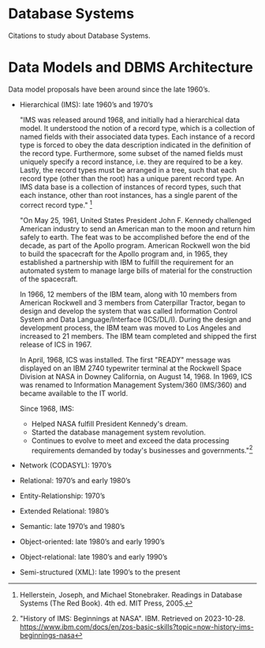 # Database Systems

Citations to study about Database Systems.

# Data Models and DBMS Architecture

Data model proposals have been around since the late 1960’s.

- Hierarchical (IMS): late 1960’s and 1970’s

  "IMS was released around 1968, and initially had a hierarchical data model. It understood the notion of a record type, which is a collection of named fields with their associated data types. Each instance of a record type is forced to obey the data description indicated in the definition of the record type. Furthermore, some subset of the named fields must uniquely specify a record instance, i.e. they are required to be a key. Lastly, the record types must be arranged in a tree, such that each record type (other than the root) has a unique parent record type. An IMS data base is a collection of instances of record types, such that each instance, other than root instances, has a single parent of the correct record type." [^1]

  "On May 25, 1961, United States President John F. Kennedy challenged American industry to send an American man to the moon and return him safely to earth. The feat was to be accomplished before the end of the decade, as part of the Apollo program. American Rockwell won the bid to build the spacecraft for the Apollo program and, in 1965, they established a partnership with IBM to fulfill the requirement for an automated system to manage large bills of material for the construction of the spacecraft.

  In 1966, 12 members of the IBM team, along with 10 members from American Rockwell and 3 members from Caterpillar Tractor, began to design and develop the system that was called Information Control System and Data Language/Interface (ICS/DL/I). During the design and development process, the IBM team was moved to Los Angeles and increased to 21 members. The IBM team completed and shipped the first release of ICS in 1967.

  In April, 1968, ICS was installed. The first "READY" message was displayed on an IBM 2740 typewriter terminal at the Rockwell Space Division at NASA in Downey California, on August 14, 1968.
In 1969, ICS was renamed to Information Management System/360 (IMS/360) and became available to the IT world.

  Since 1968, IMS:
  - Helped NASA fulfill President Kennedy's dream.
  - Started the database management system revolution.
  - Continues to evolve to meet and exceed the data processing requirements demanded by today's businesses and governments."[^2]

- Network (CODASYL): 1970’s
- Relational: 1970’s and early 1980’s
- Entity-Relationship: 1970’s
- Extended Relational: 1980’s
- Semantic: late 1970’s and 1980’s
- Object-oriented: late 1980’s and early 1990’s
- Object-relational: late 1980’s and early 1990’s
- Semi-structured (XML): late 1990’s to the present



[^1]: Hellerstein, Joseph, and Michael Stonebraker. Readings in Database Systems (The Red Book). 4th ed. MIT Press, 2005.
[^2]: "History of IMS: Beginnings at NASA". IBM. Retrieved on 2023-10-28. <https://www.ibm.com/docs/en/zos-basic-skills?topic=now-history-ims-beginnings-nasa>
